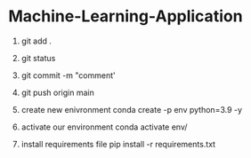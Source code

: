 # Machine-Learning-Application

1. git add .
2. git status
3. git commit -m "comment'
4. git push origin main

1. create new enivronment
conda create -p env python=3.9 -y

2. activate our environment 
conda activate env/

3. install requirements file
pip install -r requirements.txt
